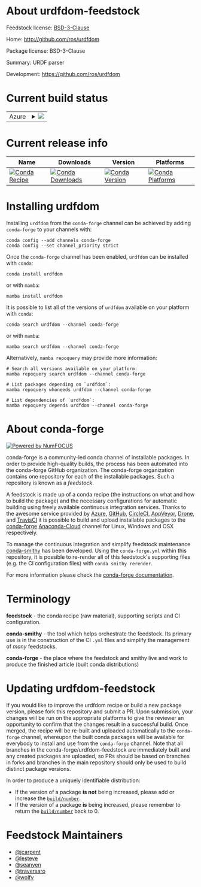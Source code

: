 About urdfdom-feedstock
=======================

Feedstock license: [BSD-3-Clause](https://github.com/conda-forge/urdfdom-feedstock/blob/main/LICENSE.txt)

Home: http://github.com/ros/urdfdom

Package license: BSD-3-Clause

Summary: URDF parser

Development: https://github.com/ros/urdfdom

Current build status
====================


<table>
    
  <tr>
    <td>Azure</td>
    <td>
      <details>
        <summary>
          <a href="https://dev.azure.com/conda-forge/feedstock-builds/_build/latest?definitionId=7264&branchName=main">
            <img src="https://dev.azure.com/conda-forge/feedstock-builds/_apis/build/status/urdfdom-feedstock?branchName=main">
          </a>
        </summary>
        <table>
          <thead><tr><th>Variant</th><th>Status</th></tr></thead>
          <tbody><tr>
              <td>linux_64</td>
              <td>
                <a href="https://dev.azure.com/conda-forge/feedstock-builds/_build/latest?definitionId=7264&branchName=main">
                  <img src="https://dev.azure.com/conda-forge/feedstock-builds/_apis/build/status/urdfdom-feedstock?branchName=main&jobName=linux&configuration=linux%20linux_64_" alt="variant">
                </a>
              </td>
            </tr><tr>
              <td>linux_aarch64</td>
              <td>
                <a href="https://dev.azure.com/conda-forge/feedstock-builds/_build/latest?definitionId=7264&branchName=main">
                  <img src="https://dev.azure.com/conda-forge/feedstock-builds/_apis/build/status/urdfdom-feedstock?branchName=main&jobName=linux&configuration=linux%20linux_aarch64_" alt="variant">
                </a>
              </td>
            </tr><tr>
              <td>linux_ppc64le</td>
              <td>
                <a href="https://dev.azure.com/conda-forge/feedstock-builds/_build/latest?definitionId=7264&branchName=main">
                  <img src="https://dev.azure.com/conda-forge/feedstock-builds/_apis/build/status/urdfdom-feedstock?branchName=main&jobName=linux&configuration=linux%20linux_ppc64le_" alt="variant">
                </a>
              </td>
            </tr><tr>
              <td>osx_64</td>
              <td>
                <a href="https://dev.azure.com/conda-forge/feedstock-builds/_build/latest?definitionId=7264&branchName=main">
                  <img src="https://dev.azure.com/conda-forge/feedstock-builds/_apis/build/status/urdfdom-feedstock?branchName=main&jobName=osx&configuration=osx%20osx_64_" alt="variant">
                </a>
              </td>
            </tr><tr>
              <td>osx_arm64</td>
              <td>
                <a href="https://dev.azure.com/conda-forge/feedstock-builds/_build/latest?definitionId=7264&branchName=main">
                  <img src="https://dev.azure.com/conda-forge/feedstock-builds/_apis/build/status/urdfdom-feedstock?branchName=main&jobName=osx&configuration=osx%20osx_arm64_" alt="variant">
                </a>
              </td>
            </tr><tr>
              <td>win_64</td>
              <td>
                <a href="https://dev.azure.com/conda-forge/feedstock-builds/_build/latest?definitionId=7264&branchName=main">
                  <img src="https://dev.azure.com/conda-forge/feedstock-builds/_apis/build/status/urdfdom-feedstock?branchName=main&jobName=win&configuration=win%20win_64_" alt="variant">
                </a>
              </td>
            </tr>
          </tbody>
        </table>
      </details>
    </td>
  </tr>
</table>

Current release info
====================

| Name | Downloads | Version | Platforms |
| --- | --- | --- | --- |
| [![Conda Recipe](https://img.shields.io/badge/recipe-urdfdom-green.svg)](https://anaconda.org/conda-forge/urdfdom) | [![Conda Downloads](https://img.shields.io/conda/dn/conda-forge/urdfdom.svg)](https://anaconda.org/conda-forge/urdfdom) | [![Conda Version](https://img.shields.io/conda/vn/conda-forge/urdfdom.svg)](https://anaconda.org/conda-forge/urdfdom) | [![Conda Platforms](https://img.shields.io/conda/pn/conda-forge/urdfdom.svg)](https://anaconda.org/conda-forge/urdfdom) |

Installing urdfdom
==================

Installing `urdfdom` from the `conda-forge` channel can be achieved by adding `conda-forge` to your channels with:

```
conda config --add channels conda-forge
conda config --set channel_priority strict
```

Once the `conda-forge` channel has been enabled, `urdfdom` can be installed with `conda`:

```
conda install urdfdom
```

or with `mamba`:

```
mamba install urdfdom
```

It is possible to list all of the versions of `urdfdom` available on your platform with `conda`:

```
conda search urdfdom --channel conda-forge
```

or with `mamba`:

```
mamba search urdfdom --channel conda-forge
```

Alternatively, `mamba repoquery` may provide more information:

```
# Search all versions available on your platform:
mamba repoquery search urdfdom --channel conda-forge

# List packages depending on `urdfdom`:
mamba repoquery whoneeds urdfdom --channel conda-forge

# List dependencies of `urdfdom`:
mamba repoquery depends urdfdom --channel conda-forge
```


About conda-forge
=================

[![Powered by
NumFOCUS](https://img.shields.io/badge/powered%20by-NumFOCUS-orange.svg?style=flat&colorA=E1523D&colorB=007D8A)](https://numfocus.org)

conda-forge is a community-led conda channel of installable packages.
In order to provide high-quality builds, the process has been automated into the
conda-forge GitHub organization. The conda-forge organization contains one repository
for each of the installable packages. Such a repository is known as a *feedstock*.

A feedstock is made up of a conda recipe (the instructions on what and how to build
the package) and the necessary configurations for automatic building using freely
available continuous integration services. Thanks to the awesome service provided by
[Azure](https://azure.microsoft.com/en-us/services/devops/), [GitHub](https://github.com/),
[CircleCI](https://circleci.com/), [AppVeyor](https://www.appveyor.com/),
[Drone](https://cloud.drone.io/welcome), and [TravisCI](https://travis-ci.com/)
it is possible to build and upload installable packages to the
[conda-forge](https://anaconda.org/conda-forge) [Anaconda-Cloud](https://anaconda.org/)
channel for Linux, Windows and OSX respectively.

To manage the continuous integration and simplify feedstock maintenance
[conda-smithy](https://github.com/conda-forge/conda-smithy) has been developed.
Using the ``conda-forge.yml`` within this repository, it is possible to re-render all of
this feedstock's supporting files (e.g. the CI configuration files) with ``conda smithy rerender``.

For more information please check the [conda-forge documentation](https://conda-forge.org/docs/).

Terminology
===========

**feedstock** - the conda recipe (raw material), supporting scripts and CI configuration.

**conda-smithy** - the tool which helps orchestrate the feedstock.
                   Its primary use is in the construction of the CI ``.yml`` files
                   and simplify the management of *many* feedstocks.

**conda-forge** - the place where the feedstock and smithy live and work to
                  produce the finished article (built conda distributions)


Updating urdfdom-feedstock
==========================

If you would like to improve the urdfdom recipe or build a new
package version, please fork this repository and submit a PR. Upon submission,
your changes will be run on the appropriate platforms to give the reviewer an
opportunity to confirm that the changes result in a successful build. Once
merged, the recipe will be re-built and uploaded automatically to the
`conda-forge` channel, whereupon the built conda packages will be available for
everybody to install and use from the `conda-forge` channel.
Note that all branches in the conda-forge/urdfdom-feedstock are
immediately built and any created packages are uploaded, so PRs should be based
on branches in forks and branches in the main repository should only be used to
build distinct package versions.

In order to produce a uniquely identifiable distribution:
 * If the version of a package **is not** being increased, please add or increase
   the [``build/number``](https://docs.conda.io/projects/conda-build/en/latest/resources/define-metadata.html#build-number-and-string).
 * If the version of a package **is** being increased, please remember to return
   the [``build/number``](https://docs.conda.io/projects/conda-build/en/latest/resources/define-metadata.html#build-number-and-string)
   back to 0.

Feedstock Maintainers
=====================

* [@jcarpent](https://github.com/jcarpent/)
* [@lesteve](https://github.com/lesteve/)
* [@seanyen](https://github.com/seanyen/)
* [@traversaro](https://github.com/traversaro/)
* [@wolfv](https://github.com/wolfv/)

